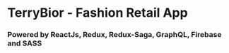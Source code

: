 # TerryBior - Fashion Retail App

### Powered by ReactJs, Redux, Redux-Saga, GraphQL, Firebase and SASS 
